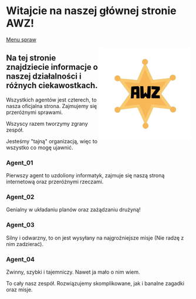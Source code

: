 # Witajcie na naszej głównej stronie AWZ!

[Menu spraw](somethig.md)

<img src="images/AWZ.png" width="250" style="float:right">

## Na tej stronie znajdziecie informacje o naszej działalności i różnych ciekawostkach.

Wszystkich agentów jest czterech, to nasza oficjalna strona. Zajmujemy się przeróżnymi sprawami.

Wszyscy razem tworzymy zgrany zespół.

Jesteśmy "tajną" organizacją, więc to wszystko co mogę ujawnić.

### Agent_01
Pierwszy agent to uzdoliony informatyk, zajmuje się naszą stroną internetową oraz przeróżnymi rzeczami.


### Agent_02
Genialny w układaniu planów oraz zażądzaniu drużyną!


### Agent_03
Silny i odwarzny, to on jest wysyłany na najgroźniejsze misje (Nie radzę z nim zadzierać).


### Agent_04
Zwinny, szybki i tajemniczy. Nawet ja mało o nim wiem.



To cały nasz zespół. Rozwiązujemy skomplikowane, jak i banalne zagadki oraz misje.
